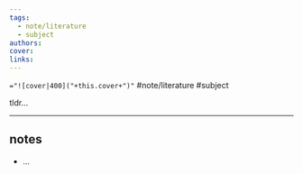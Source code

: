 ```yaml
---
tags:
  - note/literature
  - subject
authors: 
cover: 
links:
---
```


`="![cover|400]("+this.cover+")"`
#note/literature #subject 

tldr...

---
## notes

- ...